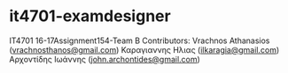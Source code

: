 # it4701-examdesigner
IT4701 16-17Assignment154-Team B
Contributors: 
Vrachnos Athanasios (vrachnosthanos@gmail.com)
Καραγιαννης Ηλιας (ilkaragia@gmail.com)
Αρχοντίδης Ιωάννης (john.archontides@gmail.com)
